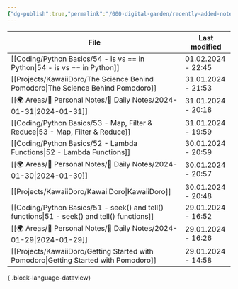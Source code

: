 ```yaml
---
{"dg-publish":true,"permalink":"/000-digital-garden/recently-added-notes/","dgPassFrontmatter":true,"noteIcon":"3","created":"2023-12-14T09:08:44.430+05:30","updated":"2023-12-14T09:12:52.432+05:30"}
---
```


| File                                                                                           | Last modified      |
| ---------------------------------------------------------------------------------------------- | ------------------ |
| [[Coding/Python Basics/54 - is vs == in Python\|54 - is vs == in Python]]                   | 01.02.2024 - 22:45 |
| [[Projects/KawaiiDoro/The Science Behind Pomodoro\|The Science Behind Pomodoro]]            | 31.01.2024 - 21:53 |
| [[🌍 Areas/📧 Personal Notes/📓 Daily Notes/2024-01-31\|2024-01-31]]                        | 31.01.2024 - 20:18 |
| [[Coding/Python Basics/53 - Map, Filter & Reduce\|53 - Map, Filter & Reduce]]               | 31.01.2024 - 19:59 |
| [[Coding/Python Basics/52 - Lambda Functions\|52 - Lambda Functions]]                       | 30.01.2024 - 20:59 |
| [[🌍 Areas/📧 Personal Notes/📓 Daily Notes/2024-01-30\|2024-01-30]]                        | 30.01.2024 - 20:57 |
| [[Projects/KawaiiDoro/KawaiiDoro\|KawaiiDoro]]                                              | 30.01.2024 - 20:48 |
| [[Coding/Python Basics/51 - seek() and tell() functions\|51 - seek() and tell() functions]] | 29.01.2024 - 16:52 |
| [[🌍 Areas/📧 Personal Notes/📓 Daily Notes/2024-01-29\|2024-01-29]]                        | 29.01.2024 - 16:26 |
| [[Projects/KawaiiDoro/Getting Started with Pomodoro\|Getting Started with Pomodoro]]        | 29.01.2024 - 14:58 |

{ .block-language-dataview}